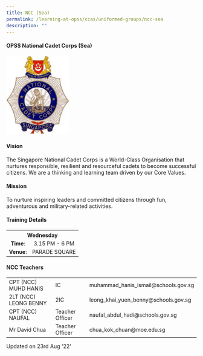 ```yaml
---
title: NCC (Sea)
permalink: /learning-at-opss/ccas/uniformed-groups/ncc-sea
description: ""
---
```

<h4>OPSS National Cadet Corps (Sea)</h4>
<img style="width: 33%;" src="/images/nccsea.jpg" />
<h4><strong>Vision</strong></h4>
<p>The Singapore National Cadet Corps is a World-Class Organisation that nurtures responsible, resilient and resourceful cadets to become successful citizens. We are a thinking and learning team driven by our Core Values.</p>
<h4><strong>Mission</strong></h4>
<p>To nurture inspiring leaders and committed citizens through fun, adventurous and military-related activities.</p>
<h4>Training Details</h4>
<div>
<table>
<tbody>
<tr>
<th style="text-align: center;" colspan="2">Wednesday</th>
</tr>
<tr>
<td style="text-align: center;"><strong>Time</strong>:</td>
<td style="text-align: center;">3.15 PM - 6 PM</td>
</tr>
<tr>
<td style="text-align: center;"><strong>Venue</strong>:</td>
<td style="text-align: center;">PARADE SQUARE</td>
</tr>
</tbody>
</table>
<h4>NCC Teachers</h4>
<table>
<tbody>
<tr>
<td>CPT (NCC) MUHD HANIS</td>
<td>IC</td>
<td>muhammad_hanis_ismail@schools.gov.sg</td>
</tr>
<tr>
<td>2LT (NCC) LEONG BENNY</td>
<td>2IC</td>
<td>leong_khai_yuen_benny@schools.gov.sg</td>
</tr>
<tr>
<td>CPT (NCC) NAUFAL</td>
<td>Teacher Officer</td>
<td>naufal_abdul_hadi@schools.gov.sg</td>
</tr>
<tr>
<td>Mr David Chua</td>
<td>Teacher Officer</td>
<td>chua_kok_chuan@moe.edu.sg</td>
</tr>
</tbody>
</table>

<p>Updated on 23rd Aug '22'</p>
